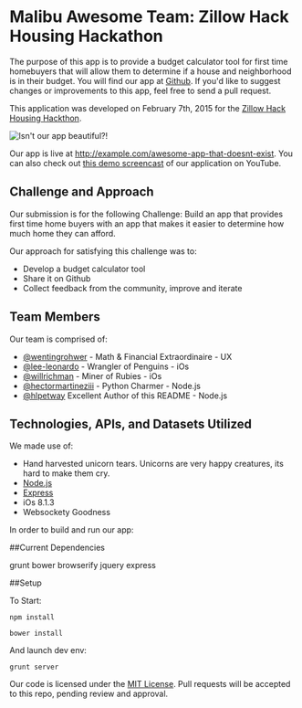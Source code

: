 
# Malibu Awesome Team: Zillow Hack Housing Hackathon

The purpose of this app is to provide a budget calculator tool for first time homebuyers that will allow them to determine if a house and neighborhood is in their budget. You will find our app at [Github](https://github.com/Malibu-Awesome). If you'd like to suggest changes or improvements to this app, feel free to send a pull request.

This application was developed on February 7th, 2015 for the [Zillow Hack Housing Hackthon](http://investors.zillow.com/releasedetail.cfm?ReleaseID=892685).

![Isn't our app beautiful?!](http://slaw.me/blog/wp-content/uploads/2011/12/kitten.jpg)

Our app is live at http://example.com/awesome-app-that-doesnt-exist. You can also check out [this demo screencast](https://www.youtube.com/watch?v=dQw4w9WgXcQ) of our application on YouTube.

## Challenge and Approach

Our submission is for the following Challenge: 
Build an app that provides first time home buyers with an app that makes it easier to determine how much home they can afford.

Our approach for satisfying this challenge was to:

- Develop a budget calculator tool
- Share it on Github
- Collect feedback from the community, improve and iterate

## Team Members

Our team is comprised of:

- [@wentingrohwer](https://github.com/wentingrohwer) - Math & Financial Extraordinaire - UX
- [@lee-leonardo](https://github.com/lee-leonardo) - Wrangler of Penguins - iOs
- [@willrichman](https://github.com/willrichman) - Miner of Rubies - iOs
- [@hectormartineziii](https://github.com/hectormartineziii) - Python Charmer - Node.js
- [@hlpetway](https://github.com/hlpetway) Excellent Author of this README - Node.js

## Technologies, APIs, and Datasets Utilized

We made use of:

- Hand harvested unicorn tears. Unicorns are very happy creatures, its hard to make them cry.
- [Node.js](http://nodejs.org/)
- [Express](http://expressjs.com/)
- iOs 8.1.3
- Websockety Goodness

In order to build and run our app:

##Current Dependencies

grunt
bower
browserify
jquery
express

##Setup

To Start:

```npm install```


```bower install```

And launch dev env:

```grunt server```

Our code is licensed under the [MIT License](LICENSE.md). Pull requests will be accepted to this repo, pending review and approval.
